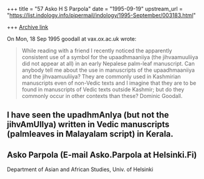 +++
title = "57 Asko H S Parpola"
date = "1995-09-19"
upstream_url = "https://list.indology.info/pipermail/indology/1995-September/003183.html"

+++
[Archive link](https://list.indology.info/pipermail/indology/1995-September/003183.html)

On Mon, 18 Sep 1995 goodall at vax.ox.ac.uk wrote:

> While reading with a friend I recently noticed the apparently consistent use of
> a symbol for the upaadhmaaniiya (the jihvaamuuliiya did not appear at all) 
> in an early Nepalese palm-leaf manuscript. 
> Can anybody tell me about the use in manuscripts of the upaadhmaaniiya and the
> jihvaamuuliiya?  They are commonly used in Kashmirian manuscripts even of
> non-Vedic texts and I imagine that they are to be found in manuscripts of Vedic
> texts outside Kashmir; but do they commonly occur in other contexts than these?
> Dominic Goodall.
>  
> 
> 
I have seen the upadhmAnIya (but not the jihvAmUlIya) written in Vedic 
manuscripts (palmleaves in Malayalam script) in Kerala.
 ---

Asko Parpola  (E-mail Asko.Parpola at Helsinki.Fi)
----------------------------------------------------------
Department of Asian and African Studies, Univ. of Helsinki







